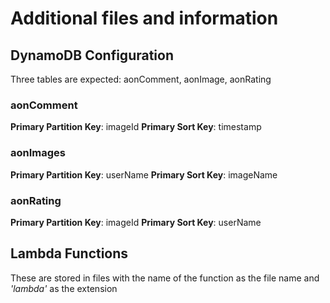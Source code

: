 # Additional files and information

## DynamoDB Configuration
Three tables are expected: aonComment, aonImage, aonRating

### aonComment
**Primary Partition Key**: imageId
**Primary Sort Key**: timestamp

### aonImages
**Primary Partition Key**: userName
**Primary Sort Key**: imageName

### aonRating
**Primary Partition Key**: imageId
**Primary Sort Key**: userName

## Lambda Functions
These are stored in files with the name of the function as the file name and _'lambda'_ as the extension



